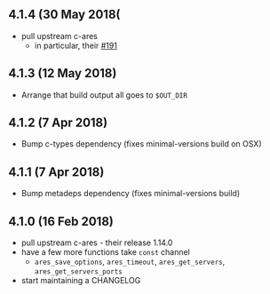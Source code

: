 ## 4.1.4 (30 May 2018(

* pull upstream c-ares
  * in particular, their [#191](https://github.com/c-ares/c-ares/pull/191)

## 4.1.3 (12 May 2018)

* Arrange that build output all goes to `$OUT_DIR`

## 4.1.2 (7 Apr 2018)

* Bump c-types dependency (fixes minimal-versions build on OSX)

## 4.1.1 (7 Apr 2018)

* Bump metadeps dependency (fixes minimal-versions build)

## 4.1.0 (16 Feb 2018)

* pull upstream c-ares - their release 1.14.0
* have a few more functions take `const` channel
  * `ares_save_options`, `ares_timeout`, `ares_get_servers`, `ares_get_servers_ports`
* start maintaining a CHANGELOG
